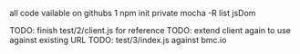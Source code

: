 all code vailable on githubs
1 npm init private
mocha -R list
jsDom


TODO: finish test/2/client.js for reference
TODO: extend client again to use against existing URL
TODO: test/3/index.js against bmc.io
